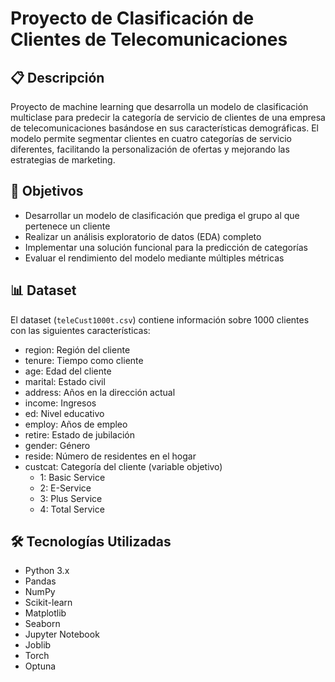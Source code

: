 # Proyecto de Clasificación de Clientes de Telecomunicaciones

## 📋 Descripción
Proyecto de machine learning que desarrolla un modelo de clasificación multiclase para predecir la categoría de servicio de clientes de una empresa de telecomunicaciones basándose en sus características demográficas. El modelo permite segmentar clientes en cuatro categorías de servicio diferentes, facilitando la personalización de ofertas y mejorando las estrategias de marketing.

## 🎯 Objetivos
- Desarrollar un modelo de clasificación que prediga el grupo al que pertenece un cliente
- Realizar un análisis exploratorio de datos (EDA) completo
- Implementar una solución funcional para la predicción de categorías
- Evaluar el rendimiento del modelo mediante múltiples métricas

## 📊 Dataset
El dataset (`teleCust1000t.csv`) contiene información sobre 1000 clientes con las siguientes características:
- region: Región del cliente
- tenure: Tiempo como cliente
- age: Edad del cliente
- marital: Estado civil
- address: Años en la dirección actual
- income: Ingresos
- ed: Nivel educativo
- employ: Años de empleo
- retire: Estado de jubilación
- gender: Género
- reside: Número de residentes en el hogar
- custcat: Categoría del cliente (variable objetivo)
  - 1: Basic Service
  - 2: E-Service
  - 3: Plus Service
  - 4: Total Service

## 🛠️ Tecnologías Utilizadas
- Python 3.x
- Pandas
- NumPy
- Scikit-learn
- Matplotlib
- Seaborn
- Jupyter Notebook
- Joblib
- Torch
- Optuna

